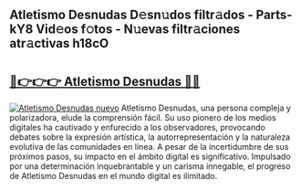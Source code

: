 ## Atletismo Desnudas D𝚎sn𝚞dos filtr𝚊dos - Parts-kY8 Vid𝚎os f𝚘tos - N𝚞evas filtr𝚊ciones atr𝚊ctivas h18cO

# <h2><a href="http://mb9tt7.tromn.icu/?c=Atletismo+Desnudas">🔗👉👉👉 Atletismo Desnudas 🔗🔗</a></h2>

[![Atletismo Desnudas nuevo](https://i.imgur.com/pEAQMta.gif)](http://mb9tt7.tromn.icu/?c=Atletismo+Desnudas)
Atletismo Desnudas, una persona compleja y polarizadora, elude la comprensión fácil. Su uso pionero de los medios digitales ha cautivado y enfurecido a los observadores, provocando debates sobre la expresión artística, la autorrepresentación y la naturaleza evolutiva de las comunidades en línea. A pesar de la incertidumbre de sus próximos pasos, su impacto en el ámbito digital es significativo. Impulsado por una determinación inquebrantable y un carisma innegable, el progreso de Atletismo Desnudas en el mundo digital es ilimitado.
